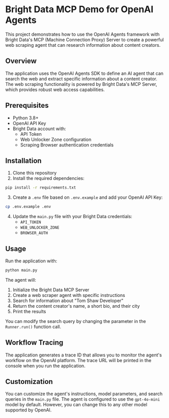 # Bright Data MCP Demo for OpenAI Agents

This project demonstrates how to use the OpenAI Agents framework with Bright Data's MCP (Machine Connection Proxy) Server to create a powerful web scraping agent that can research information about content creators.

## Overview

The application uses the OpenAI Agents SDK to define an AI agent that can search the web and extract specific information about a content creator. The web scraping functionality is powered by Bright Data's MCP Server, which provides robust web access capabilities.

## Prerequisites

- Python 3.8+
- OpenAI API Key
- Bright Data account with:
  - API Token
  - Web Unlocker Zone configuration
  - Scraping Browser authentication credentials

## Installation

1. Clone this repository
2. Install the required dependencies:

```sh
pip install -r requirements.txt
```

3. Create a `.env` file based on `.env.example` and add your OpenAI API Key:

```sh
cp .env.example .env
```

4. Update the `main.py` file with your Bright Data credentials:
   - `API_TOKEN`
   - `WEB_UNLOCKER_ZONE`
   - `BROWSER_AUTH`

## Usage

Run the application with:

```sh
python main.py
```

The agent will:
1. Initialize the Bright Data MCP Server
2. Create a web scraper agent with specific instructions
3. Search for information about "Tom Shaw Developer"
4. Return the content creator's name, a short bio, and their city
5. Print the results

You can modify the search query by changing the parameter in the `Runner.run()` function call.

## Workflow Tracing

The application generates a trace ID that allows you to monitor the agent's workflow on the OpenAI platform. The trace URL will be printed in the console when you run the application.

## Customization

You can customize the agent's instructions, model parameters, and search queries in the `main.py` file. The agent is configured to use the `gpt-4o-mini` model by default. However, you can change this to any other model supported by OpenAI.